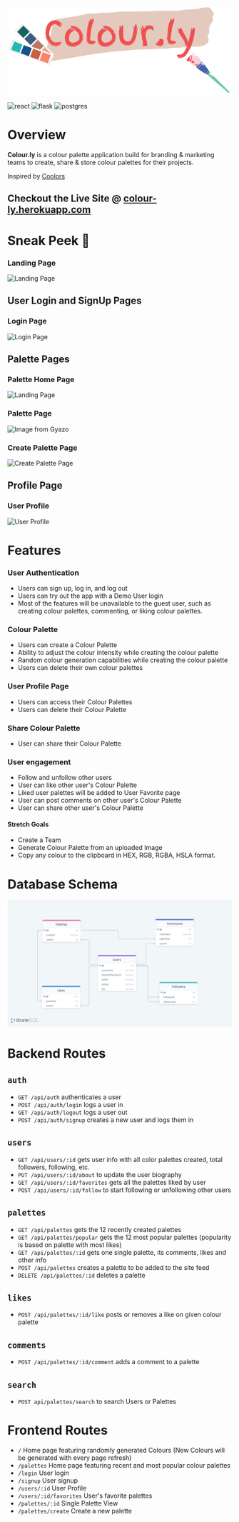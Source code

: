 <p align="center">
    <img src="./frontend/src/components/styles/images/colourly.jpeg" alt="colour.ly logo" width="500"/>
</p>

![react](https://img.shields.io/badge/react-blue?style=for-the-badge&logo=React)
![flask](https://img.shields.io/badge/flask-black?style=for-the-badge&logo=flask)
![postgres](https://img.shields.io/badge/postgreSQL-blue?style=for-the-badge&logo=postgresql)

# Overview

**Colour.ly** is a colour palette application build for branding & marketing teams to create, share & store colour palettes for their projects.

Inspired by [Coolors](https://coolors.co/)

## Checkout the Live Site @ [colour-ly.herokuapp.com](https://colour-ly.herokuapp.com/)

# Sneak Peek 🙈

### Landing Page

![Landing Page](https://s3.amazonaws.com/colour.ly/images/colourlyHome.gif)

## User Login and SignUp Pages

### Login Page

![Login Page](https://s3.amazonaws.com/colour.ly/images/colourlyLogin.png)

## Palette Pages

### Palette Home Page

![Landing Page](https://s3.amazonaws.com/colour.ly/images/homeGrid.png)

### Palette Page

![Image from Gyazo](https://i.gyazo.com/0f113e2b23963eb0c84ef5e64823ecbb.gif)

### Create Palette Page

![Create Palette Page](https://s3.amazonaws.com/colour.ly/images/createPalette.png)

## Profile Page

### User Profile

![User Profile](https://s3.amazonaws.com/colour.ly/images/profile.png)

# Features

### User Authentication

-   Users can sign up, log in, and log out
-   Users can try out the app with a Demo User login
-   Most of the features will be unavailable to the guest user, such as creating colour palettes, commenting, or liking colour palettes.

### Colour Palette

-   Users can create a Colour Palette
-   Ability to adjust the colour intensity while creating the colour palette
-   Random colour generation capabilities while creating the colour palette
-   Users can delete their own colour palettes

### User Profile Page

-   Users can access their Colour Palettes
-   Users can delete their Colour Palette

### Share Colour Palette

-   User can share their Colour Palette

### User engagement

-   Follow and unfollow other users
-   User can like other user's Colour Palette
-   Liked user palettes will be added to User Favorite page
-   User can post comments on other user's Colour Palette
-   User can share other user's Colour Palette

#### Stretch Goals

-   Create a Team
-   Generate Colour Palette from an uploaded Image
-   Copy any colour to the clipboard in HEX, RGB, RGBA, HSLA format.

# Database Schema

![Database Schema](./frontend/src/components/styles/images/database-schema-colorly.png)

# Backend Routes

## `auth`

-   `GET /api/auth` authenticates a user
-   `POST /api/auth/login` logs a user in
-   `GET /api/auth/logout` logs a user out
-   `POST /api/auth/signup` creates a new user and logs them in

## `users`

-   `GET /api/users/:id` gets user info with all color palettes created, total followers, following, etc.
-   `PUT /api/users/:id/about` to update the user biography
-   `GET /api/users/:id/favorites` gets all the palettes liked by user
-   `POST /api/users/:id/follow` to start following or unfollowing other users

## `palettes`

-   `GET /api/palettes` gets the 12 recently created palettes
-   `GET /api/palettes/popular` gets the 12 most popular palettes (popularity is based on palette with most likes)
-   `GET /api/palettes/:id` gets one single palette, its comments, likes and other info
-   `POST /api/palettes` creates a palette to be added to the site feed
-   `DELETE /api/palettes/:id` deletes a palette

## `likes`

-   `POST /api/palettes/:id/like` posts or removes a like on given colour palette

## `comments`

-   `POST /api/palettes/:id/comment` adds a comment to a palette

## `search`

-   `POST api/palettes/search` to search Users or Palettes

# Frontend Routes

-   `/` Home page featuring randomly generated Colours (New Colours will be generated with every page refresh)
-   `/palettes` Home page featuring recent and most popular colour palettes
-   `/login` User login
-   `/signup` User signup
-   `/users/:id` User Profile
-   `/users/:id/favorites` User's favorite palettes
-   `/palettes/:id` Single Palette View
-   `/palettes/create` Create a new palette
